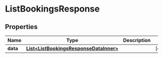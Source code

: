 

# ListBookingsResponse


## Properties

| Name | Type | Description | Notes |
|------------ | ------------- | ------------- | -------------|
|**data** | [**List&lt;ListBookingsResponseDataInner&gt;**](ListBookingsResponseDataInner.md) |  |  [optional] |



